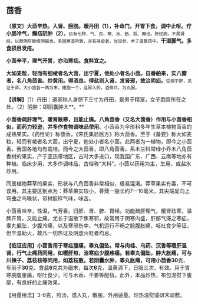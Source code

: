 ## **茴香**

**〔原文〕大茴辛热。入肾、膀胱。暖丹田（1），补命门，开胃下食，调中止呕。疗小肠冷气，㿗疝阴肿（2）**，<small>疝有七种，气、血、寒、水、筋、狐、㿗也。肝经病，不属肾经，以厥阴肝脉络阴器也。多因寒湿所致，亦有挟虚者，当加参、术于温散药中。</small>**干湿脚气。多食损目发疮。**

**小茴辛平，理气开胃，亦治寒疝。食料宜之。**

**大如麦粒，轻而有细棱者名大茴，出宁夏，他处小者名小茴。自番舶来，实八瓣者，名八角茴香。炒黄用。得酒良。得盐则入肾，发肾邪，故治阴疝。**<small>受病于肝，见证于肾。大小茴各一两为末，猪胞一个，连尿入药，酒煮烂，为丸服。</small>

**【讲解】**（1）丹田：道家称人身脐下三寸为丹田，是男子精室，女子胞宫所在之处。（2）阴肿：即阴囊肿大**。**

**小茴香疏肝理气，暖肾散寒，且能止痛。八角茴香（又名大茴香）作用与小茴香相似，而药力较逊，并多作食物调味品使用**。小茴香为伞形科多年生草本植物茴香的成熟果实。《药性论》称蘹香，《宋氏集验医方》称大茴香。至于《备要》称大如麦粒，轻而有棱者名大茴，出宁夏，他处小者名小茴。此两者为一植物，即今之小茴香。我国各地均有栽培。而今之大茴香，即八角茴香，系木兰科常绿小乔木八角茴香树的果实，产于亚热带地区，古时大多进口，现我国广东、广西、云南等地亦有种植。临床少用，大多作调味品，古俗称“大料”。小茴以药用为主，生用，或盐水炒用。

同属植物莽草的果实，形状与八角茴香非常相似，极易混淆。莽草果实有毒，不可误用。其主要区别点为：莽草果实较小，蓇葖一般长约7—10毫米，其尖端呈向上弯曲之鸟喙状，带树胶样气味，味苦。

小茴香味辛，性温，气芳香。归肝、肾、脾、胃经。功能疏肝理气，暖肾祛寒，温脾开胃，又能止痛。尤长于温散下焦寒邪，故常用于阴寒内盛，肝郁气滞之寒疝，睾丸偏坠，少腹冷痛，以及寒邪伤中，气机运行不畅之脘腹胀痛，呕吐食少等证。但辛温助火，故凡一切热证及阴虚火旺者均忌。

**【**临证应用】小茴香用于寒疝腹痛，睾丸偏坠。常与肉桂、乌药、沉香等暖肝温肾，行气止痛药同用，如暖肝煎，治寒疝少腹疼痛。若睾丸偏坠，肿大胀痛，可与川楝子、荔枝核等同用，如荔枝散。若阴囊水肿，睾丸胀痛，可用小茴香**30**克、车前子**30**克、食盐**6**克共为细末，每次**6**克，温黄酒下，日服三次，有效。用于胃寒脘腹胀痛，呕吐食少，可与木香、干姜等配伍。此外，本品炒热，布包温熨下腹部，有良好的止痛效果。

【用量用法】3-6克，煎汤，或入丸，散服。外用适量。炒热温熨或研末调敷。
